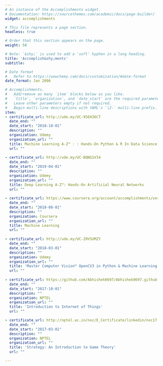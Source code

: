 ```yaml
---
# An instance of the Accomplishments widget.
# Documentation: https://sourcethemes.com/academic/docs/page-builder/
widget: accomplishments

# This file represents a page section.
headless: true

# Order that this section appears on the page.
weight: 50

# Note: `&shy;` is used to add a 'soft' hyphen in a long heading.
title: 'Accomplish&shy;ments'
subtitle:

# Date format
#   Refer to https://wowchemy.com/docs/customization/#date-format
date_format: Jan 2006

# Accomplishments.
#   Add/remove as many `item` blocks below as you like.
#   `title`, `organization`, and `date_start` are the required parameters.
#   Leave other parameters empty if not required.
#   Begin multi-line descriptions with YAML's `|2-` multi-line prefix.
item:
- certificate_url: http://ude.my/UC-95EH36CT
  date_end: ""
  date_start: "2018-10-01"
  description: ""
  organization: Udemy
  organization_url: ""
  title: Machine Learning A-Z™ : : Hands-On Python & R In Data Science
  url: ""
  
- certificate_url: http://ude.my/UC-BQNG1V34
  date_end: ""
  date_start: "2019-04-01"
  description: ""
  organization: Udemy
  organization_url: ""
  title: Deep Learning A-Z™: Hands-On Artificial Neural Networks
  url: ""
  
- certificate_url: https://www.coursera.org/account/accomplishments/verify/K59XNAZRU6X3
  date_end: ""
  date_start: "2018-08-01"
  description: ""
  organization: Coursera
  organization_url: ""
  title: Machine Learning
  url: ""
  
- certificate_url: http://ude.my/UC-Z0VSUMZY
  date_end: ""
  date_start: "2018-03-01"
  description: ""
  organization: Udemy
  organization_url: ""
  title: 'Master Computer Vision™ OpenCV3 in Python & Machine Learning'
  url: ""
  
- certificate_url: https://github.com/Abhishek0697/Abhishek0697.github.io/blob/main/MyImages/IoT.jpg
  date_end: ""
  date_start: "2017-10-01"
  description: ""
  organization: NPTEL
  organization_url: ""
  title: 'Introduction to Internet of Things'
  url: ""  

- certificate_url: http://nptel.ac.in/noc/E_Certificate/linkedin/noc17-mg11/NPTEL17MG1126540348FN.jpg
  date_end: ""
  date_start: "2017-03-01"
  description: ""
  organization: NPTEL
  organization_url: ""
  title: 'Strategy: An Introduction to Game Theory'
  url: ""  

---
```

